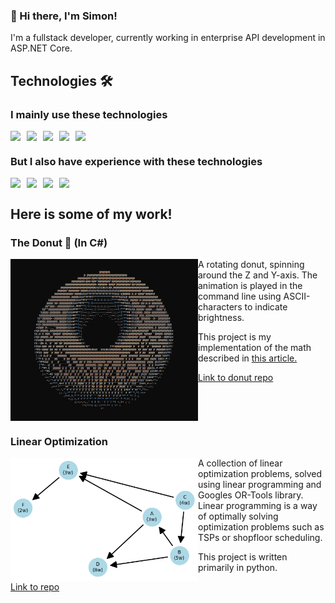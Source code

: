 ### 👋 Hi there, I'm Simon!

I'm a fullstack developer, currently working in enterprise API development in ASP.NET Core. 

## Technologies 🛠

### I mainly use these technologies

<div style="display: flex; flex-direction: row; gap: 10px">
  <img src="https://img.shields.io/badge/C%23-239120?style=for-the-badge&logo=csharp&logoColor=white" />
  <img src="https://img.shields.io/badge/.NET-512BD4?style=for-the-badge&logo=dotnet&logoColor=white" />
  <img src="https://img.shields.io/badge/React-20232A?style=for-the-badge&logo=react&logoColor=61DAFB" />
  <img src="https://img.shields.io/badge/Tailwind_CSS-38B2AC?style=for-the-badge&logo=tailwind-css&logoColor=white" />
  <img src="https://img.shields.io/badge/Azure_DevOps-0078D7?style=for-the-badge&logo=azure-devops&logoColor=white" />
</div>

### But I also have experience with these technologies

<div style="display: flex; flex-direction: row; gap: 10px">
  <img src="https://img.shields.io/badge/next%20js-000000?style=for-the-badge&logo=nextdotjs&logoColor=white" />
  <img src="https://img.shields.io/badge/Python-FFD43B?style=for-the-badge&logo=python&logoColor=blue" />
  <img src="https://img.shields.io/badge/Node--Red-8F0000?style=for-the-badge&logo=nodered&logoColor=white" />
  <img src="https://img.shields.io/badge/Microsoft%20SQL%20Server-CC2927?style=for-the-badge&logo=microsoft%20sql%20server&logoColor=white" />
</div>

## Here is some of my work!

### The Donut 🍩 (In C#)

<img src="https://github.com/SimonHls/SimonHls/raw/main/donut.png" width="300" align="left" />

A rotating donut, spinning around the Z and Y-axis. The animation is played in the command line using ASCII-characters to indicate brightness.

This project is my implementation of the math described in [this article.](https://www.a1k0n.net/2011/07/20/donut-math.html)

[Link to donut repo](https://github.com/SimonHls/CSharpASCIIDonut)

<br clear="both" />

### Linear Optimization

<img src="https://github.com/SimonHls/SimonHls/raw/main/network.png" width="300" align="left" />

A collection of linear optimization problems, solved using linear programming and Googles OR-Tools library. Linear programming is a way of optimally solving optimization problems such as TSPs or shopfloor scheduling. 

This project is written primarily in python.

[Link to repo](https://github.com/SimonHls/OperationsResearch)

<br clear="both" />



